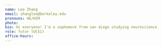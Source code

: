 ```yaml
---
name: Leo Zhang
email: zhangleo@berkeley.edu
pronouns: HE/HIM
photo: 
bio: Hi everyone! I'm a sophomore from san diego studying neuroscience and data science.  I love soccer, piano, and eating good food.  Excited for Data8 this semester!
role: Tutor (UCS1)
office-hours: 
---
```

